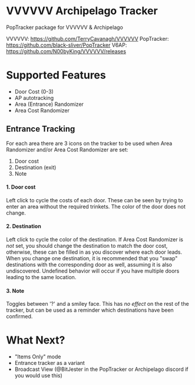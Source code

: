 # VVVVVV Archipelago Tracker
PopTracker package for VVVVVV & Archipelago

VVVVVV: https://github.com/TerryCavanagh/VVVVVV
PopTracker: https://github.com/black-sliver/PopTracker
V6AP: https://github.com/N00byKing/VVVVVV/releases

# Supported Features
- Door Cost (0-3)
- AP autotracking
- Area (Entrance) Randomizer
- Area Cost Randomizer

## Entrance Tracking
For each area there are 3 icons on the tracker to be used when Area Randomizer and/or Area Cost Randomizer are set:
1. Door cost
2. Destination (exit)
3. Note
#### 1. Door cost
Left click to cycle the costs of each door. These can be seen by trying to enter an area without the required trinkets. The color of the door does not change.
#### 2. Destination
Left click to cycle the color of the destination. If Area Cost Randomizer is *not* set, you should change the destination to match the door cost, otherwise, these can be filled in as you discover where each door leads. When you change one destination, it is recommended that you "swap" destinations with the corresponding door as well, assuming it is also undiscovered.
Undefined behavior will occur if you have multiple doors leading to the same location.
#### 3. Note
Toggles between '?' and a smiley face. This has *no effect* on the rest of the tracker, but can be used as a reminder which destinations have been confirmed.

# What Next?
- "Items Only" mode
- Entrance tracker as a variant
- Broadcast View (@BitJester in the PopTracker or Archipelago discord if you would use this)